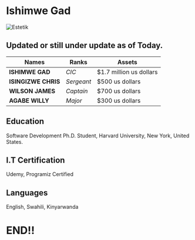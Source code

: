 # Ishimwe Gad<br>
![Estetik](https://github.com/gadishiimwe/home/assets/135014965/a3e614ae-255e-4a4a-b90a-59e4c57acf8b)
## Updated or still under update as of Today.


| Names  | Ranks | Assets |
| ------------- | ------------- | ------------- |
| **ISHIMWE GAD**  | *CIC*  | $1.7 million us dollars |
| **ISINGIZWE CHRIS**  | *Sergeant* | $500 us dollars |
| **WILSON JAMES**  | *Captain* | $700 us dollars |
| **AGABE WILLY**  | *Major* | $300 us dollars |

## Education
Software Development Ph.D. Student, Harvard University, New York, United States.<br>

## I.T Certification
Udemy, Programiz Certified

## Languages
English, Swahili, Kinyarwanda


# END!!

